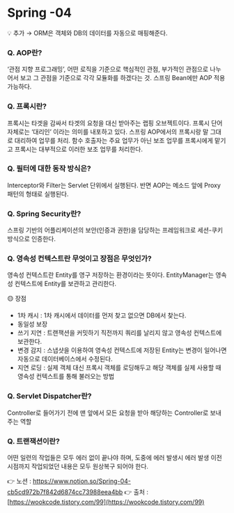 # Spring -04

<aside>
💡 추가 → ORM은 객체와 DB의 데이터를 자동으로 매핑해준다.

</aside>

### Q. AOP란?

‘관점 지향 프로그래밍’, 어떤 로직을 기준으로 핵심적인 관점, 부가적인 관점으로 나누어서 보고 그 관점을 기준으로 각각 모듈화를 하겠다는 것. 스프링 Bean에만 AOP 적용 가능하다.

### Q. 프록시란?

프록시는 타겟을 감싸서 타겟의 요청을 대신 받아주는 랩핑 오브젝트이다. 프록시 단어 자체로는 ‘대리인’ 이라는 의미를 내포하고 있다. 스프링 AOP에서의 프록시랑 말 그대로 대리하여 업무를 처리. 함수 호출자는 주요 업무가 아닌 보조 업무를 프록시에게 맡기고 프록시는 대부적으로 이러한 보조 업무를 처리한다.

### Q. 필터에 대한 동작 방식은?

Interceptor와 Filter는 Servlet 단위에서 실행된다. 반면 AOP는 메소드 앞에 Proxy 패턴의 형태로 실행된다.

### Q. Spring Security란?

스프링 기반의 어플리케이션의 보안(인증과 권한)을 담당하는 프레임워크로 세션-쿠키 방식으로 인증한다.

### Q. 영속성 컨텍스트란 무엇이고 장점은 무엇인가?

영속성 컨텍스트란 Entity를 영구 저장하는 환경이라는 뜻이다. EntityManager는 영속성 컨텍스트에 Entity를 보관하고 관리한다.

🟡 장점

- 1차 캐시 : 1차 캐시에서 데이터를 먼저 찾고 없으면 DB에서 찾는다.
- 동일성 보장
- 쓰기 지연 : 트랜잭션을 커밋하기 직전까지 쿼리를 날리지 않고 영속성 컨텍스트에 보관한다.
- 변경 감지 : 스냅샷을 이용하여 영속성 컨텍스트에 저장된 Entity는 변경이 일어나면 자동으로 데이터베이스에서 수정된다.
- 지연 로딩 : 실제 객체 대신 프록시 객체를 로딩해두고 해당 객체를 실제 사용할 때 영속성 컨텍스트를 통해 불러오는 방법

### Q. Servlet Dispatcher란?

Controller로 들어가기 전에 맨 앞에서 모든 요청을 받아 해당하는 Controller로 보내주는 역할

### Q. 트랜잭션이란?

어떤 일련의 작업들은 모두 에러 없이 끝나야 하며, 도중에 에러 발생시 에러 발생 이전 시점까지 작업되었던 내용은 모두 원상복구 되어야 한다.


👉 노션 : https://www.notion.so/Spring-04-cb5cd972b7f842d6874cc73988eea4bb
👉 출처 : [https://wookcode.tistory.com/99](https://wookcode.tistory.com/99)
